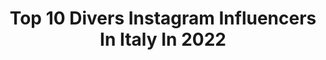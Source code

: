 ---
title: Top 10 Divers Instagram Influencers In Italy In 2022
description: >-
  Find top divers Instagram influencers in Italy in 2022. Most popular hashtags: #diving #summer #sport.
platform: Instagram
hits: 415
text_top: Identify the top-rated Instagram accounts on inBeat.
text_bottom: Our database holds 415 Instagram influencers like this in Italy for you to pitch.
profiles:
  - username: "nomercyblake"
    fullname: >-
      BLAKE 🌊🧑‍🦲
    bio: >-
      Occhi Diversi
    location: "Italy"
    followers: 8215
    engagement: 1487
    commentsToLikes: 0.041013
    id: ck5ccy0xoi71b0i11lcobc307
    verified: true
    hashtags: ""
  - username: "maryamcheriff"
    fullname: >-
      Maryam 🦋
    bio: >-
      Grazie a mamma che mi ha fatta un po’ diversa 🎂19teen 📩: maryam@cherif58@gmail.com Youtube:
    location: "Italy"
    followers: 412839
    engagement: 1082
    commentsToLikes: 0.014947
    id: ck8wd13azd9p10j78ujz2jdi6
    verified: false
    hashtags: "#shuffledance, #shufflemusic, #housemusic, #workout"
  - username: "raffaellamennoia"
    fullname: >-
      RAFFAELLA MENNOIA
    bio: >-
      Autrice TV 📺 GYPSY.Mamma di @saki_legio.Mai Influencer.Capisco pensieri diversi dai miei.Flessibile per mantenere la forma.Amo tutti gli animali
    location: "Italy"
    followers: 723486
    engagement: 103
    commentsToLikes: 0.027942
    id: ck5bvn5wgjzrg0i11oowfz70s
    verified: true
    hashtags: "#cia, #buonaserata, #caccia, #cacciatori"
  - username: "debsmadness"
    fullname: >-
      DEBORA CASTELLANO
    bio: >-
      Come emergere nel mondo della moda con IG Fashion Instagram Strategist Stylist | Editor @ninjalitics Project Manager @goooders_ Founder @diversopaper
    location: "Italy"
    followers: 68711
    engagement: 129
    commentsToLikes: 0.074538
    id: ck0u8t01d89fu0i19pdlh52yi
    verified: false
    hashtags: "#posterstore, #poster, #debs, #thegooodtour"
  - username: "chiarapellacanii"
    fullname: >-
      Chiara
    bio: >-
      Italian national diver🇮🇹 European junior gold medalist2017 2xEuropean gold medalist🥇 Dreaming #Tokyo2020 Sponsored by @adidasita 📩: info@eis-team.it
    location: "Italy"
    followers: 6774
    engagement: 1131
    commentsToLikes: 0.018187
    id: ck55lpqsi24fk0i11k68tfz45
    verified: false
    hashtags: "#home, #summer, #sunday, #diving"
  - username: "cagnottotania"
    fullname: >-
      Tania Cagnotto
    bio: >-
      Official instagram 5x Olympic Diver, World Champion 2015, 2x medalist in Rio2016 contact: info@daospa.eu Twitter :@TCagnotto
    location: "Italy"
    followers: 391395
    engagement: 442
    commentsToLikes: 0.006619
    id: ck0w45d4hww980i19r93jmzpg
    verified: true
    hashtags: "#ad, #gravidanza, #mteam20, #gogocorycarson"
  - username: "emidiving"
    fullname: >-
      Noemi Batki
    bio: >-
      3 x Olympic diver, qualified for Tokyo2020 9 × European medallist Esercito/Triestina Nuoto #teamLGS twitter: @emidiving facebook: Noemi Batki fan Page
    location: "Italy"
    followers: 8471
    engagement: 490
    commentsToLikes: 0.032419
    id: ck0vv4ayvnhez0i190yo2ufn5
    verified: true
    hashtags: "#life, #tuffi, #mondaymood, #mare"
  - username: "pesceincucina"
    fullname: >-
      La cucina di pesce online
    bio: >-
      Crediamo che ogni piatto racconti una storia e che i diversi ingredienti abbiano un enorme impatto sul modo in cui la storia si evolve Fidati di noi⬇️
    location: "Italy"
    followers: 15206
    engagement: 582
    commentsToLikes: 0.171370
    id: ck5hpck3hr4r80i11hrpl915t
    verified: false
    hashtags: "#ricettedipesce, #artcomudue, #cucinatedavoi, #ricetteitaliane"
  - username: "ludovicaloda"
    fullname: >-
      Ludovica
    bio: >-
      Italian born ~ the world stole my heart ❀ I’m a lazy yogi and diver ॐ 🐠 ➳ Malta based 🇲🇹 💌 ludovicaloda@gmail.com
    location: "Italy"
    followers: 14154
    engagement: 278
    commentsToLikes: 0.069429
    id: ck13aa85ppe630i19qo2ii29y
    verified: false
    hashtags: "#maltalovers, #maltasociety, #lockdownseries, #nottedellestreghe"
  - username: "pai.esther"
    fullname: >-
      Esther Pai
    bio: >-
      Painter | Digital Illustrator | stories, poetry, diversity, travels, justice | CA © 2016-2020 Esther Pai estherpaistudio@gmail.com
    location: "Italy"
    followers: 7673
    engagement: 931
    commentsToLikes: 0.060770
    id: ck8t7ia9fgwpz0j78wc6u2ac1
    verified: false
    hashtags: "#contemporaryart, #originalillustration, #100daysofart, #artist"
---